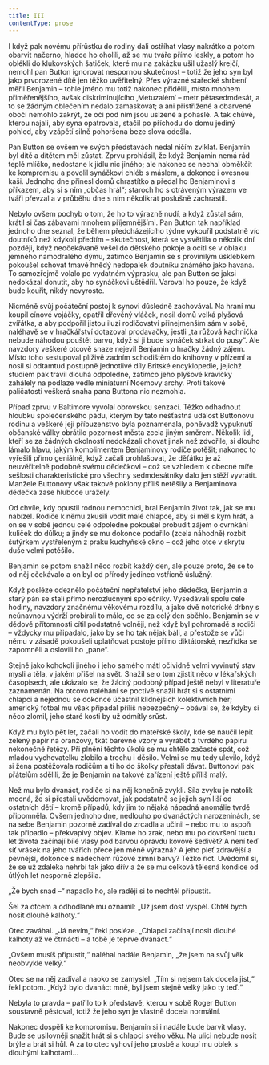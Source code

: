 ```yaml
---
title: III
contentType: prose
---
```


I když pak novému přírůstku do rodiny dali ostříhat vlasy nakrátko a potom obarvit načerno, hladce ho oholili, až se mu tváře přímo leskly, a potom ho oblékli do klukovských šatiček, které mu na zakázku ušil užaslý krejčí, nemohl pan Button ignorovat nespornou skutečnost – totiž že jeho syn byl jako prvorozené dítě jen těžko uvěřitelný. Přes výrazné stařecké shrbení měřil Benjamin – tohle jméno mu totiž nakonec přidělili, místo mnohem přiměřenějšího, avšak diskriminujícího ‚Metuzalém‘ – metr pětasedmdesát, a to se žádným oblečením nedalo zamaskovat; a ani přistřižené a obarvené obočí nemohlo zakrýt, že oči pod ním jsou uslzené a pohaslé. A tak chůvě, kterou najali, aby syna opatrovala, stačil po příchodu do domu jediný pohled, aby vzápětí silně pohoršena beze slova odešla.

  

Pan Button se ovšem ve svých představách nedal ničím zviklat. Benjamin byl dítě a dítětem měl zůstat. Zprvu prohlásil, že když Benjamin nemá rád teplé mlíčko, nedostane k jídlu nic jiného; ale nakonec se nechal obměkčit ke kompromisu a povolil synáčkovi chléb s máslem, a dokonce i ovesnou kaši. Jednoho dne přinesl domů chrastítko a předal ho Benjaminovi s příkazem, aby si s ním „občas hrál“; staroch ho s otráveným výrazem ve tváři převzal a v průběhu dne s ním několikrát poslušně zachrastil.

Nebylo ovšem pochyb o tom, že ho to výrazně nudí, a když zůstal sám, krátil si čas zábavami mnohem příjemnějšími. Pan Button tak například jednoho dne seznal, že během předcházejícího týdne vykouřil podstatně víc doutníků než kdykoli předtím – skutečnost, která se vysvětlila o několik dní později, když neočekávaně vešel do dětského pokoje a ocitl se v oblaku jemného namodralého dýmu, zatímco Benjamin se s provinilým úšklebkem pokoušel schovat tmavě hnědý nedopalek doutníku známého jako havana. To samozřejmě volalo po vydatném výprasku, ale pan Button se jaksi nedokázal donutit, aby ho synáčkovi uštědřil. Varoval ho pouze, že když bude kouřit, nikdy nevyroste.

Nicméně svůj počáteční postoj k synovi důsledně zachovával. Na hraní mu koupil cínové vojáčky, opatřil dřevěný vláček, nosil domů velká plyšová zvířátka, a aby podpořil jistou iluzi rodičovství přinejmenším sám v sobě, naléhavě se v hračkářství dotazoval prodavačky, jestli „ta růžová kachnička nebude náhodou pouštět barvu, když si ji bude synáček strkat do pusy“. Ale navzdory veškeré otcově snaze nejevil Benjamin o hračky žádný zájem. Místo toho sestupoval plíživě zadním schodištěm do knihovny v přízemí a nosil si odtamtud postupně jednotlivé díly Britské encyklopedie, jejichž studiem pak trávil dlouhá odpoledne, zatímco jeho plyšové kravičky zahálely na podlaze vedle miniaturní Noemovy archy. Proti takové paličatosti veškerá snaha pana Buttona nic nezmohla.

Případ zprvu v Baltimore vyvolal obrovskou senzaci. Těžko odhadnout hloubku společenského pádu, kterým by tato nešťastná událost Buttonovu rodinu a veškeré její příbuzenstvo byla poznamenala, poněvadž vypuknutí občanské války obrátilo pozornost města zcela jiným směrem. Několik lidí, kteří se za žádných okolností nedokázali chovat jinak než zdvořile, si dlouho lámalo hlavu, jakým komplimentem Benjaminovy rodiče potěšit; nakonec to vyřešili přímo geniálně, když začali prohlašovat, že děťátko je až neuvěřitelně podobné svému dědečkovi – což se vzhledem k obecné míře sešlosti charakteristické pro všechny sedmdesátníky dalo jen stěží vyvrátit. Manžele Buttonovy však takové poklony příliš netěšily a Benjaminova dědečka zase hluboce urážely.

Od chvíle, kdy opustil rodnou nemocnici, bral Benjamin život tak, jak se mu nabízel. Rodiče k němu zkusili vodit malé chlapce, aby si měl s kým hrát, a on se v sobě jednou celé odpoledne pokoušel probudit zájem o cvrnkání kuliček do důlku; a jindy se mu dokonce podařilo (zcela náhodně) rozbít šutýrkem vystřeleným z praku kuchyňské okno – což jeho otce v skrytu duše velmi potěšilo.

Benjamin se potom snažil něco rozbít každý den, ale pouze proto, že se to od něj očekávalo a on byl od přírody jedinec vstřícně úslužný.

Když posléze odeznělo počáteční nepřátelství jeho dědečka, Benjamin a starý pán se stali přímo nerozlučnými společníky. Vysedávali spolu celé hodiny, navzdory značnému věkovému rozdílu, a jako dvě notorické drbny s neúnavnou výdrží probírali to málo, co se za celý den sběhlo. Benjamin se v dědově přítomnosti cítil podstatně volněji, než když byl pohromadě s rodiči – vždycky mu připadalo, jako by se ho tak nějak báli, a přestože se vůči němu v zásadě pokoušeli uplatňovat postoje přímo diktátorské, nezřídka se zapomněli a oslovili ho „pane“.

Stejně jako kohokoli jiného i jeho samého mátl očividně velmi vyvinutý stav mysli a těla, v jakém přišel na svět. Snažil se o tom zjistit něco v lékařských časopisech, ale ukázalo se, že žádný podobný případ ještě nebyl v literatuře zaznamenán. Na otcovo naléhání se poctivě snažil hrát si s ostatními chlapci a nejednou se dokonce účastnil klidnějších kolektivních her; americký fotbal mu však připadal příliš nebezpečný – obával se, že kdyby si něco zlomil, jeho staré kosti by už odmítly srůst.

Když mu bylo pět let, začali ho vodit do mateřské školy, kde se naučil lepit zelený papír na oranžový, tkát barevné vzory a vyrábět z tvrdého papíru nekonečné řetězy. Při plnění těchto úkolů se mu chtělo začasté spát, což mladou vychovatelku zlobilo a trochu i děsilo. Velmi se mu tedy ulevilo, když si žena postěžovala rodičům a ti ho do školky přestali dávat. Buttonovi pak přátelům sdělili, že je Benjamin na takové zařízení ještě příliš malý.

Než mu bylo dvanáct, rodiče si na něj konečně zvykli. Síla zvyku je natolik mocná, že si přestali uvědomovat, jak podstatně se jejich syn liší od ostatních dětí – kromě případů, kdy jim to nějaká nápadná anomálie tvrdě připomněla. Ovšem jednoho dne, nedlouho po dvanáctých narozeninách, se na sebe Benjamin pozorně zadíval do zrcadla a učinil – nebo mu to aspoň tak připadlo – překvapivý objev. Klame ho zrak, nebo mu po dovršení tuctu let života začínají bílé vlasy pod barvou opravdu kovově šedivět? A není teď síť vrásek na jeho tvářích přece jen méně výrazná? A jeho pleť zdravější a pevnější, dokonce s nádechem růžové zimní barvy? Těžko říct. Uvědomil si, že se už zdaleka nehrbí tak jako dřív a že se mu celková tělesná kondice od útlých let nesporně zlepšila.

„Že bych snad –“ napadlo ho, ale raději si to nechtěl připustit.

Šel za otcem a odhodlaně mu oznámil: „Už jsem dost vyspěl. Chtěl bych nosit dlouhé kalhoty.“

Otec zaváhal. „Já nevím,“ řekl posléze. „Chlapci začínají nosit dlouhé kalhoty až ve čtrnácti – a tobě je teprve dvanáct.“

„Ovšem musíš připustit,“ naléhal nadále Benjamin, „že jsem na svůj věk neobvykle velký.“

Otec se na něj zadíval a naoko se zamyslel. „Tím si nejsem tak docela jist,“ řekl potom. „Když bylo dvanáct mně, byl jsem stejně velký jako ty teď.“

Nebyla to pravda – patřilo to k představě, kterou v sobě Roger Button soustavně pěstoval, totiž že jeho syn je vlastně docela normální.

Nakonec dospěli ke kompromisu. Benjamin si i nadále bude barvit vlasy. Bude se usilovněji snažit hrát si s chlapci svého věku. Na ulici nebude nosit brýle a brát si hůl. A za to otec vyhoví jeho prosbě a koupí mu oblek s dlouhými kalhotami…
